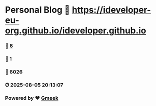 # Personal Blog :link: https://ideveloper-eu-org.github.io/ideveloper.github.io 
### :page_facing_up: [6](https://ideveloper-eu-org.github.io/ideveloper.github.io/tag.html) 
### :speech_balloon: 1 
### :hibiscus: 6026 
### :alarm_clock: 2025-08-05 20:13:07 
### Powered by :heart: [Gmeek](https://github.com/Meekdai/Gmeek)
